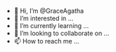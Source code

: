 - 👋 Hi, I’m @GraceAgatha
- 👀 I’m interested in ...
- 🌱 I’m currently learning ...
- 💞️ I’m looking to collaborate on ...
- 📫 How to reach me ...

<!---
GraceAgatha/GraceAgatha is a ✨ special ✨ repository because its `README.md` (this file) appears on your GitHub profile.
You can click the Preview link to take a look at your changes.
--->
